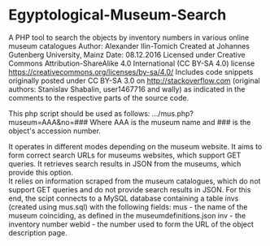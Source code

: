 # Egyptological-Museum-Search
A PHP tool to search the objects by inventory numbers in various online museum catalogues
Author: Alexander Ilin-Tomich
Created at Johannes Gutenberg University, Mainz
 Date: 08.12.2016
 Licensed under Creative Commons Attribution-ShareAlike 4.0 International (CC BY-SA 4.0) license
 https://creativecommons.org/licenses/by-sa/4.0/
 Includes code snippets originally posted under CC BY-SA 3.0 on http://stackoverflow.com
 (original authors: Stanislav Shabalin, user1467716 and wally) as indicated in the comments to the respective parts
 of the source code.
 
  This php script should be used as follows:
  .../mus.php?museum=AAA&no=###
  Where AAA is the museum name and ### is the object's accession number.
  
  It operates in different modes depending on the museum website. 
  It aims to form correct search URLs for museums websites, which support GET queries.
  It retrieves search results in JSON from the museums, which provide this option.  
  It relies on information scraped from the museum catalogues, which do not support GET queries and do not provide search results
  in JSON. For this end, the scipt connects to a MySQL database containing a table invs (created using mus.sql) with the following fields:
  mus - the name of the museum coinciding, as defined in the museumdefinitions.json
  inv - the inventory number
  webid - the number used to form the URL of the object description page. 
